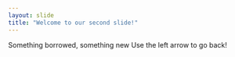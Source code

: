 ```yaml
---
layout: slide
title: "Welcome to our second slide!"
---
```

Something borrowed, something new
Use the left arrow to go back!

